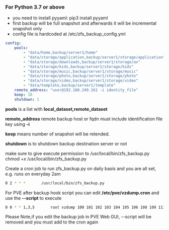 ### For Python 3.7 or above

* you need to install pyyaml: pip3 install pyyaml
* first backup will be full snapshot and afterwards it will be incremental snapshot only
* config file is hardcoded at /etc/zfs_backup_config.yml

``` YAML
config:
    pools:
        - "data/home,backup/server1/home"
        - "data/storage/application,backup/server1/storage/application"
        - "data/storage/downloads,backup/server1/storage/av"
        - "data/storage/kids,backup/server1/storage/kids"
        - "data/storage/music,backup/server1/storage/music"
        - "data/storage/photo,backup/server1/storage/photo"
        - "data/storage/video,backup/server1/storage/video"
        - "data/template,backup/server1/template"
    remote_address: "user@192.168.249.161 -i identity_file"
    keep: 10
    shutdown: 1
```
**pools** is a list with **local_dataset,remote_dataset**

**remote_address** remote backup host or fqdn must include identification file key using **-i**

**keep** means number of snapshot will be retended.

**shutdown** is to shutdown backup destination server or not

make sure to give execute permission to /usr/local/bin/zfs_backup.py  chmod +x /usr/local/bin/zfs_backup.py

Create a cron job to run zfs_backup.py on daily basis and you are all set, e.g. runs on everyday 2am
``` BASH
0 2 * * *       /usr/local/bin/zfs_backup.py
```
For PVE after backup hook script you can edit **/etc/pve/vzdump.cron** and use the **--script**  to execute
``` BASH
0 0 * * 1,3,5       root vzdump 100 101 102 103 104 105 106 108 109 111 114 115 118 253 --quiet 1 --storage pbs --mailnotification failure --mode snapshot --script /usr/local/bin/zfs_backup.py
```
Please Note,if you edit the backup job in PVE Web GUI, --script will be removed and you must add to the cron again
